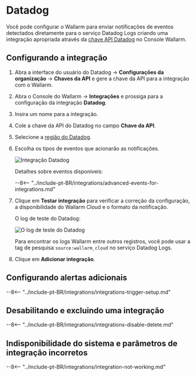 # Datadog

Você pode configurar o Wallarm para enviar notificações de eventos detectados diretamente para o serviço Datadog Logs criando uma integração apropriada através da [chave API Datadog](https://docs.datadoghq.com/account_management/api-app-keys/) no Console Wallarm.

## Configurando a integração

1. Abra a interface do usuário do Datadog → **Configurações da organização** → **Chaves da API** e gere a chave da API para a integração com o Wallarm.
1. Abra o Console do Wallarm → **Integrações** e prossiga para a configuração da integração **Datadog**.
1. Insira um nome para a integração.
1. Cole a chave da API do Datadog no campo **Chave da API**.
1. Selecione a [região do Datadog](https://docs.datadoghq.com/getting_started/site/).
1. Escolha os tipos de eventos que acionarão as notificações.

    ![Integração Datadog](../../../images/user-guides/settings/integrations/add-datadog-integration.png)

    Detalhes sobre eventos disponíveis:

    --8<-- "../include-pt-BR/integrations/advanced-events-for-integrations.md"

1. Clique em **Testar integração** para verificar a correção da configuração, a disponibilidade do Wallarm Cloud e o formato da notificação.

    O log de teste do Datadog:

    ![O log de teste do Datadog](../../../images/user-guides/settings/integrations/test-datadog-vuln-detected.png)

    Para encontrar os logs Wallarm entre outros registros, você pode usar a tag de pesquisa `source:wallarm_cloud` no serviço Datadog Logs.

1. Clique em **Adicionar integração**.

## Configurando alertas adicionais

--8<-- "../include-pt-BR/integrations/integrations-trigger-setup.md"

## Desabilitando e excluindo uma integração

--8<-- "../include-pt-BR/integrations/integrations-disable-delete.md"

## Indisponibilidade do sistema e parâmetros de integração incorretos

--8<-- "../include-pt-BR/integrations/integration-not-working.md"